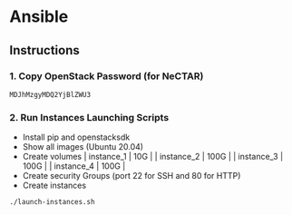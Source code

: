 # Ansible

## Instructions

### 1. Copy OpenStack Password (for NeCTAR)
```
MDJhMzgyMDQ2YjBlZWU3
```

### 2. Run Instances Launching Scripts
* Install pip and openstacksdk
* Show all images (Ubuntu 20.04)
* Create volumes
  | instance_1 |  10G |
  | instance_2 | 100G |
  | instance_3 | 100G |
  | instance_4 | 100G |
* Create security Groups (port 22 for SSH and 80 for HTTP)
* Create instances
```
./launch-instances.sh
```

